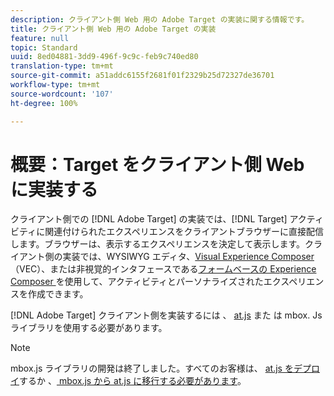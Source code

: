 ```yaml
---
description: クライアント側 Web 用の Adobe Target の実装に関する情報です。
title: クライアント側 Web 用の Adobe Target の実装
feature: null
topic: Standard
uuid: 8ed04881-3dd9-496f-9c9c-feb9c740ed80
translation-type: tm+mt
source-git-commit: a51addc6155f2681f01f2329b25d72327de36701
workflow-type: tm+mt
source-wordcount: '107'
ht-degree: 100%

---
```



# 概要：Target をクライアント側 Web に実装する

クライアント側での [!DNL Adobe Target] の実装では、[!DNL Target] アクティビティに関連付けられたエクスペリエンスをクライアントブラウザーに直接配信します。ブラウザーは、表示するエクスペリエンスを決定して表示します。クライアント側の実装では、WYSIWYG エディタ、[Visual Experience Composer](/help/c-experiences/c-visual-experience-composer/visual-experience-composer.md) （VEC）、または非視覚的インタフェースである[フォームベースの Experience Composer ](/help/c-experiences/form-experience-composer.md)を使用して、アクティビティとパーソナライズされたエクスペリエンスを作成できます。

[!DNL Adobe Target] クライアント側を実装するには 、 [at.js](/help/c-implementing-target/c-implementing-target-for-client-side-web/c-how-atjs-works/how-atjs-works.md) また は mbox. Js ライブラリを使用する必要があります。

>[!NOTE]
>
>mbox.js ライブラリの開発は終了しました。すべてのお客様は、 [at.js をデプロイ](/help/c-implementing-target/c-implementing-target-for-client-side-web/how-to-deployatjs/how-to-deployatjs.md)するか 、[ mbox.js から at.js に移行する必要があります](/help/c-implementing-target/c-implementing-target-for-client-side-web/t-mbox-download/c-target-atjs-implementation/target-migrate-atjs.md)。
